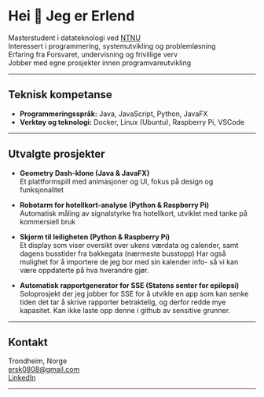 # Hei 👋 Jeg er Erlend

Masterstudent i datateknologi ved [NTNU](https://www.ntnu.no/)  
Interessert i programmering, systemutvikling og problemløsning  
Erfaring fra Forsvaret, undervisning og frivillige verv  
Jobber med egne prosjekter innen programvareutvikling  

---

## Teknisk kompetanse
- **Programmeringsspråk:** Java, JavaScript, Python, JavaFX  
- **Verktøy og teknologi:** Docker, Linux (Ubuntu), Raspberry Pi, VSCode  

---

## Utvalgte prosjekter
- **Geometry Dash-klone (Java & JavaFX)**  
  Et plattformspill med animasjoner og UI, fokus på design og funksjonalitet  

- **Robotarm for hotellkort-analyse (Python & Raspberry Pi)**  
  Automatisk måling av signalstyrke fra hotellkort, utviklet med tanke på kommersiell bruk

- **Skjerm til leiligheten (Python & Raspberry Pi)**  
  Et display som viser oversikt over ukens værdata og calender, samt dagens busstider fra bakkegata (nærmeste busstopp)
  Har også mulighet for å importere de jeg bor med sin kalender info- så vi kan være oppdaterte på hva hverandre gjør.

- **Automatisk rapportgenerator for SSE (Statens senter for epilepsi)**  
  Soloprosjekt der jeg jobber for SSE for å utvikle en app som kan senke tiden det tar å skrive rapporter betraktelig,   og derfor redde mye kapasitet. Kan ikke laste opp denne i github av sensitive grunner.

---

## Kontakt
Trondheim, Norge  
[ersk0808@gmail.com](mailto:erks0808@gmail.com)  
[LinkedIn](https://www.linkedin.com/in/erlend-holth-skogan-866a84274)  

---
